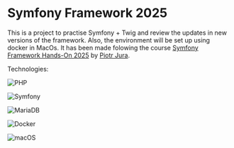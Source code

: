 # Symfony Framework 2025


This is a project to practise Symfony + Twig and review the updates in new versions of the framework. Also, the environment will be set up using docker in MacOs. It has been made folowing the course [Symfony Framework Hands-On 2025](https://www.udemy.com/course/symfony-framework-hands-on/) 
by [Piotr Jura](https://github.com/piotr-jura-udemy).

Technologies:

  ![PHP](https://img.shields.io/badge/PHP-777BB4?style=flat&logo=php&logoColor=white)  
  
  ![Symfony](https://img.shields.io/badge/Symfony-black?style=for-the-badge&logo=symfony&logoColor=white) 
  
  ![MariaDB](https://img.shields.io/badge/MariaDB-003545?logo=mariadb&logoColor=white)

  ![Docker](https://img.shields.io/badge/Docker-2496ED?logo=docker&logoColor=fff)

  ![macOS](https://img.shields.io/badge/macOS-000000?logo=apple&logoColor=F0F0F0)
